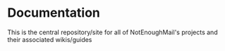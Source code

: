 # Documentation

This is the central repository/site for all of NotEnoughMail's projects and their associated wikis/guides